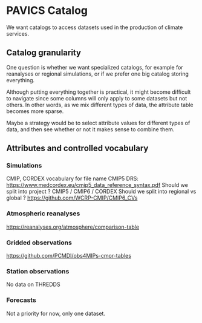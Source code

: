 # PAVICS Catalog

We want catalogs to access datasets used in the production of climate services. 

## Catalog granularity

One question is whether we want specialized catalogs, for example for reanalyses or regional simulations, or if we prefer one big catalog storing everything. 

Although putting everything together is practical, it might become difficult to navigate since some columns will only apply to some datasets but not others. In other words, as we mix different types of data, the attribute table becomes more sparse. 

Maybe a strategy would be to select attribute values for different types of data, and then see whether or not it makes sense to combine them. 


## Attributes and controlled vocabulary

### Simulations
CMIP, CORDEX vocabulary for file name
CMIP5 DRS: https://www.medcordex.eu/cmip5_data_reference_syntax.pdf
Should we split into project ? CMIP5 / CMIP6 / CORDEX
Should we split into regional vs global ?
https://github.com/WCRP-CMIP/CMIP6_CVs

### Atmospheric reanalyses
https://reanalyses.org/atmosphere/comparison-table

### Gridded observations
https://github.com/PCMDI/obs4MIPs-cmor-tables

### Station observations
No data on THREDDS

### Forecasts
Not a priority for now, only one dataset. 








